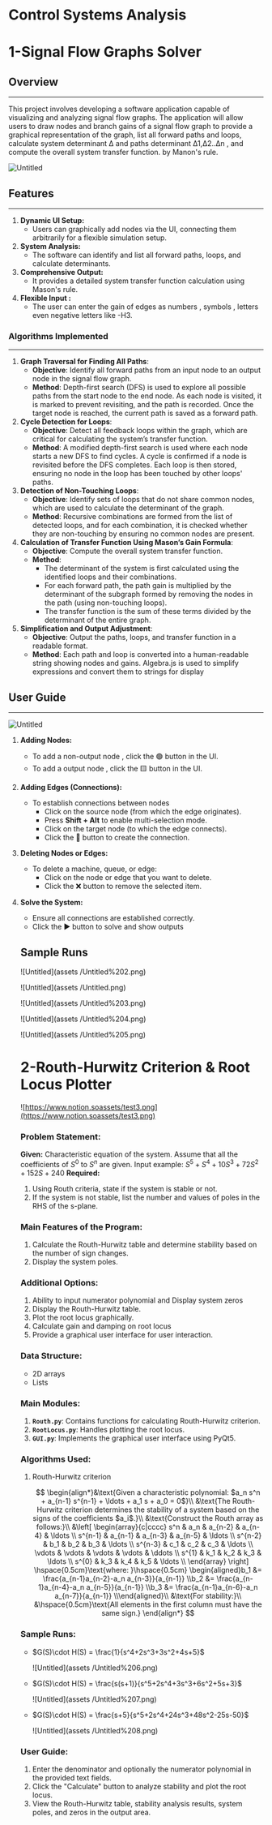 # Control Systems Analysis

# 1-Signal Flow Graphs Solver

## **Overview**

---

This project involves developing a software application capable of visualizing and analyzing signal flow graphs. The application will allow users to draw nodes and branch gains of a signal flow graph to provide a graphical representation of the graph, list all forward paths and loops, calculate system determinant Δ and paths determinant Δ1,Δ2..Δn , and compute the overall system transfer function. by Manon's rule.

![Untitled](assets/Untitled.png)

## **Features**

---

1. **Dynamic UI Setup:**
    - Users can graphically add nodes via the UI, connecting them arbitrarily for a flexible simulation setup.
2. **System Analysis:**
    - The software can identify and list all forward paths, loops, and calculate determinants.
3. **Comprehensive Output:**
    - It provides a detailed system transfer function calculation using Mason's rule.
4. **Flexible Input :**
    - The user can enter the gain of edges as numbers , symbols , letters even negative letters like -H3.

### **Algorithms Implemented**

---

1. **Graph Traversal for Finding All Paths**:
    - **Objective**: Identify all forward paths from an input node to an output node in the signal flow graph.
    - **Method**: Depth-first search (DFS) is used to explore all possible paths from the start node to the end node. As each node is visited, it is marked to prevent revisiting, and the path is recorded. Once the target node is reached, the current path is saved as a forward path.
2. **Cycle Detection for Loops**:
    - **Objective**: Detect all feedback loops within the graph, which are critical for calculating the system’s transfer function.
    - **Method**: A modified depth-first search is used where each node starts a new DFS to find cycles. A cycle is confirmed if a node is revisited before the DFS completes. Each loop is then stored, ensuring no node in the loop has been touched by other loops' paths.
3. **Detection of Non-Touching Loops**:
    - **Objective**: Identify sets of loops that do not share common nodes, which are used to calculate the determinant of the graph.
    - **Method**: Recursive combinations are formed from the list of detected loops, and for each combination, it is checked whether they are non-touching by ensuring no common nodes are present.
4. **Calculation of Transfer Function Using Mason’s Gain Formula**:
    - **Objective**: Compute the overall system transfer function.
    - **Method**:
        - The determinant of the system is first calculated using the identified loops and their combinations.
        - For each forward path, the path gain is multiplied by the determinant of the subgraph formed by removing the nodes in the path (using non-touching loops).
        - The transfer function is the sum of these terms divided by the determinant of the entire graph.
5. **Simplification and Output Adjustment**:
    - **Objective**: Output the paths, loops, and transfer function in a readable format.
    - **Method**: Each path and loop is converted into a human-readable string showing nodes and gains. Algebra.js is used to simplify expressions and convert them to strings for display

## User Guide

---

![Untitled](assets/Untitled%201.png)

1. **Adding Nodes:**
    - To add a non-output node , click the 🟢 button in the UI.
    - To add a output node , click the 🟨 button in the UI.
2. **Adding Edges (Connections):**
    - To establish connections between nodes
        - Click on the source node (from which the edge originates).
        - Press **Shift + Alt** to enable multi-selection mode.
        - Click on the target node (to which the edge connects).
        - Click the 🔗 button to create the connection.
3. **Deleting Nodes or Edges:**
    - To delete a machine, queue, or edge:
        - Click on the node or edge that you want to delete.
        - Click the ❌ button to remove the selected item.
4. **Solve the System:**
    - Ensure all connections are established correctly.
    - Click the ▶️ button to solve and show outputs
    
    ## Sample Runs
    
    ![Untitled](assets
/Untitled%202.png)
    
    
    ![Untitled](assets
/Untitled.png)
    
    ![Untitled](assets
/Untitled%203.png)
    
    ![Untitled](assets
/Untitled%204.png)
    
    ![Untitled](assets
/Untitled%205.png)
    
    # 2-Routh-Hurwitz Criterion & Root Locus Plotter
    
    ![https://www.notion.soassets/test3.png](https://www.notion.soassets/test3.png)
    
    ### **Problem Statement:**
    
    **Given:**
    Characteristic equation of the system. Assume that all the coefficients of $S^0$  to $S^n$ are given.
    Input example: $S^5+S^4+10S^3+72S^2+152S+240$
    **Required:**
    
    1. Using Routh criteria, state if the system is stable or not.
    2. If the system is not stable, list the number and values of poles in the RHS of the s-plane.
    
    ### **Main Features of the Program:**
    
    1. Calculate the Routh-Hurwitz table and determine stability based on the number of sign changes.
    2. Display the system poles.
    
    ### **Additional Options:**
    
    1. Ability to input numerator polynomial and Display system zeros
    2. Display the Routh-Hurwitz table.
    3. Plot the root locus graphically.
    4. Calculate gain and damping on root locus
    5. Provide a graphical user interface for user interaction.
    
    ### **Data Structure:**
    
    - 2D arrays
    - Lists
    
    ### **Main Modules:**
    
    1. **`Routh.py`**: Contains functions for calculating Routh-Hurwitz criterion.
    2. **`RootLocus.py`**: Handles plotting the root locus.
    3. **`GUI.py`**: Implements the graphical user interface using PyQt5.
    
    ### **Algorithms Used:**
    
    1. $\text{Routh-Hurwitz criterion}$
        
        $$
        \begin{align*}&\text{Given a characteristic polynomial: $a_n s^n + a_{n-1} s^{n-1} + \ldots + a_1 s + a_0 = 0$}\\
        &\text{The Routh-Hurwitz criterion determines the stability of a system based on the signs of the coefficients $a_i$.}\\ &\text{Construct the Routh array as follows:}\\
        &\left[
        \begin{array}{c|cccc}
        s^n & a_n & a_{n-2} & a_{n-4} & \ldots \\
        s^{n-1} & a_{n-1} & a_{n-3} & a_{n-5} & \ldots \\
        s^{n-2} & b_1 & b_2 & b_3 & \ldots \\
        s^{n-3} & c_1 & c_2 & c_3 & \ldots \\
        \vdots & \vdots & \vdots & \vdots & \ddots \\
        s^{1} & k_1 & k_2 & k_3 & \ldots \\
        s^{0} & k_3 & k_4 & k_5 & \ldots \\
        \end{array}
        \right]
        \hspace{0.5cm}\text{where: }\hspace{0.5cm}
        \begin{aligned}b_1 &= \frac{a_{n-1}a_{n-2}-a_n a_{n-3}}{a_{n-1}} \\b_2 &= \frac{a_{n-1}a_{n-4}-a_n a_{n-5}}{a_{n-1}} \\b_3 &= \frac{a_{n-1}a_{n-6}-a_n a_{n-7}}{a_{n-1}} \\\end{aligned}\\
        &\text{For stability:}\\
        &\hspace{0.5cm}\text{All elements in the first column must have the same sign.}
        \end{align*}
        $$
        
    
    ### **Sample Runs:**
    
    - $G(S)\cdot H(S) = \frac{1}{s^4+2s^3+3s^2+4s+5}$
        
        ![Untitled](assets
    /Untitled%206.png)
        
    - $G(S)\cdot H(S) = \frac{s(s+1)}{s^5+2s^4+3s^3+6s^2+5s+3}$
        
        ![Untitled](assets
    /Untitled%207.png)
        
    - $G(S)\cdot H(S) = \frac{s+5}{s^5+2s^4+24s^3+48s^2-25s-50}$
        
        ![Untitled](assets
    /Untitled%208.png)
        
    
    ### **User Guide:**
    
    1. Enter the denominator and optionally the numerator polynomial in the provided text fields.
    2. Click the "Calculate" button to analyze stability and plot the root locus.
    3. View the Routh-Hurwitz table, stability analysis results, system poles, and zeros in the output area.
